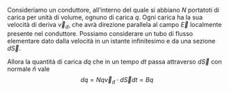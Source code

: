 Consideriamo un conduttore, all’interno del quale si abbiano $N$ portatoti di carica per unità di volume, ognuno di carica $q$.
Ogni carica ha la sua velocità di deriva $\vec{v}_{d}$, che avrà direzione parallela al campo $\vec{E}$ localmente presente nel conduttore. 
Possiamo considerare un tubo di flusso elementare dato dalla velocità in un istante infinitesimo e da una sezione $d\vec{S}$.

Allora la quantità di carica $dq$ che in un tempo $dt$ passa attraverso $d\vec{S}$ con normale $\hat{n}$ vale
$$dq = Nq\vec{v}_{d}\cdot d\vec{S}dt=Bq$$